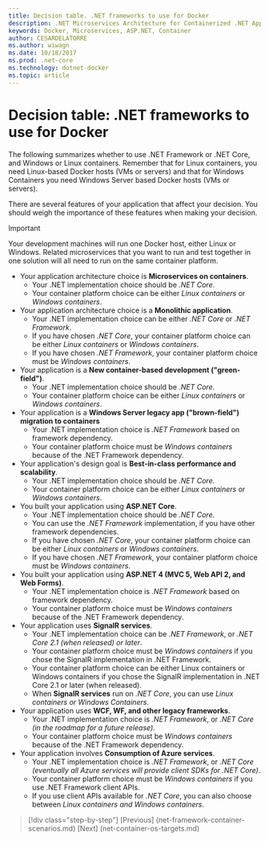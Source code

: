 ```yaml
---
title: Decision table. .NET frameworks to use for Docker
description: .NET Microservices Architecture for Containerized .NET Applications | Decision table, .NET frameworks to use for Docker
keywords: Docker, Microservices, ASP.NET, Container
author: CESARDELATORRE
ms.author: wiwagn
ms.date: 10/18/2017
ms.prod: .net-core
ms.technology: dotnet-docker
ms.topic: article
---
```

# Decision table: .NET frameworks to use for Docker

The following summarizes whether to use .NET Framework or .NET Core, and Windows or Linux containers. Remember that for Linux containers, you need Linux-based Docker hosts (VMs or servers) and that for Windows Containers you need Windows Server based Docker hosts (VMs or servers).

There are several features of your application that affect your decision. You should weigh the importance of these features when making your decision.

> [!IMPORTANT]
> Your development machines will run one Docker host, either Linux or Windows. Related microservices that you want to run and test together in one solution will all need to run on the same container platform.

* Your application architecture choice is **Microservices on containers**.
    - Your .NET implementation choice should be *.NET Core*.
    - Your container platform choice can be either *Linux containers* or *Windows containers*.
* Your application architecture choice is a **Monolithic application**.
    - Your .NET implementation choice can be either *.NET Core* or *.NET Framework*.
    - If you have chosen *.NET Core*, your container platform choice can be either *Linux containers* or *Windows containers*.
    - If you have chosen *.NET Framework*, your container platform choice must be *Windows containers*.
* Your application is a  **New container-based development ("green-field")**.
    - Your .NET implementation choice should be *.NET Core*.
    - Your container platform choice can be either *Linux containers* or *Windows containers*.
* Your application is a **Windows Server legacy app ("brown-field") migration to containers**
    - Your .NET implementation choice is *.NET Framework* based on framework dependency.
    - Your container platform choice must be *Windows containers* because of the .NET Framework dependency.
* Your application's design goal is **Best-in-class performance and scalability**.
    - Your .NET implementation choice should be *.NET Core*.
    - Your container platform choice can be either *Linux containers* or *Windows containers*.
* You built your application using **ASP.NET Core**.
    - Your .NET implementation choice should be *.NET Core*.
    - You can use the *.NET Framework* implementation, if you have other framework dependencies.
    - If you have chosen *.NET Core*, your container platform choice can be either *Linux containers* or *Windows containers*.
    - If you have chosen *.NET Framework*, your container platform choice must be *Windows containers*.
* You built your application using **ASP.NET 4 (MVC 5, Web API 2, and Web Forms)**.
    - Your .NET implementation choice is *.NET Framework* based on framework dependency.
    - Your container platform choice must be *Windows containers* because of the .NET Framework dependency.
* Your application uses **SignalR services**.
    - Your .NET implementation choice can be *.NET Framework*, or *.NET Core 2.1 (when released) or later*.
    - Your container platform choice must be *Windows containers* if you chose the SignalR implementation in .NET Framework.
    - Your container platform choice can be either Linux containers or Windows containers if you chose the SignalR implementation in .NET Core 2.1 or later (when released).  
    - When **SignalR services** run on *.NET Core*, you can use *Linux containers or Windows Containers*.
* Your application uses **WCF, WF, and other legacy frameworks**.
    - Your .NET implementation choice is *.NET Framework*, or *.NET Core (in the roadmap for a future release)*.
    - Your container platform choice must be *Windows containers* because of the .NET Framework dependency.
* Your application involves **Consumption of Azure services**.
    - Your .NET implementation choice is *.NET Framework*, or *.NET Core (eventually all Azure services will provide client SDKs for .NET Core)*.
    - Your container platform choice must be *Windows containers* if you use .NET Framework client APIs.
    - If you use client APIs available for *.NET Core*, you can also choose between *Linux containers and Windows containers*.

>[!div class="step-by-step"]
[Previous] (net-framework-container-scenarios.md)
[Next] (net-container-os-targets.md)
